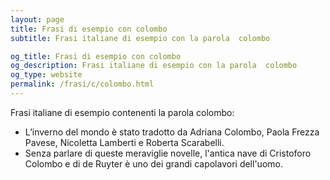 ```yaml
---
layout: page
title: Frasi di esempio con colombo 
subtitle: Frasi italiane di esempio con la parola  colombo

og_title: Frasi di esempio con colombo 
og_description: Frasi italiane di esempio con la parola  colombo
og_type: website
permalink: /frasi/c/colombo.html
---
```


Frasi italiane di esempio contenenti la parola colombo:


- L’inverno del mondo è stato tradotto da Adriana Colombo, Paola Frezza Pavese, Nicoletta Lamberti e Roberta Scarabelli.
- Senza parlare di queste meraviglie novelle, l'antica nave di Cristoforo Colombo e di de Ruyter è uno dei grandi capolavori dell'uomo.
